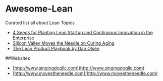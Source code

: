 # Awesome-Lean
Curated list all about Lean Topics

 - [4 Seeds for Planting Lean Startup and Continuous Innovation in the Enterprise](http://www.movestheneedle.com/4-seeds-for-planting-lean-startup-and-continuous-innovation-in-the-enterprise/)
 - [Silicon Valley Moves the Needle on Curing Aging](http://www.singingdogllc.com/980/lean-startup-breakthrough-innovation-in-large-enterprises/)
 - [The Lean Product Playbook by Dan Olsen](http://www.slideshare.net/dan_o/the-lean-product-playbook-by-dan-olsen-48299947)

##Websites
 - [http://www.singingdogllc.com](http://www.singingdogllc.com)
 - [http://www.movestheneedle.com](http://www.movestheneedle.com)

